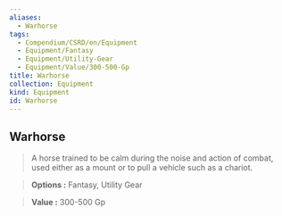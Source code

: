 ```yaml
---
aliases:
  - Warhorse
tags:
  - Compendium/CSRD/en/Equipment
  - Equipment/Fantasy
  - Equipment/Utility-Gear
  - Equipment/Value/300-500-Gp
title: Warhorse
collection: Equipment
kind: Equipment
id: Warhorse
---
```

## Warhorse    
    
>A horse trained to be calm during the noise and action of combat, used either as a mount or to pull a vehicle such as a chariot.    
> **Options :** Fantasy, Utility Gear    
> **Value :** 300-500 Gp
